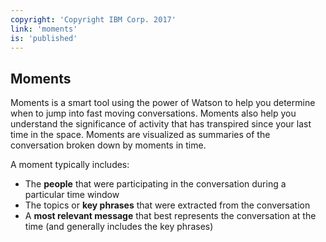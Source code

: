 ```yaml
---
copyright: 'Copyright IBM Corp. 2017'
link: 'moments'
is: 'published'
---
```

## Moments

Moments is a smart tool using the power of Watson to help you determine when to jump into fast moving conversations. Moments also help you understand the significance of activity that has transpired since your last time in the space. Moments are visualized as summaries of the conversation broken down by moments in time.  

A moment typically includes:
- The **people** that were participating in the conversation during a particular time window
- The topics or **key phrases** that were extracted from the conversation
- A **most relevant message** that best represents the conversation at the time (and generally includes the key phrases)
